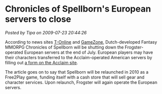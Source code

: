 # Chronicles of Spellborn's European servers to close

*Posted by Tipa on 2009-07-23 20:44:26*

According to news sites [T-Online](http://spiele.t-online.de/c/19/47/40/86/19474086.html) and [GameZone](http://www.gamezone.de/news_detail.asp?nid=75821), Dutch-developed Fantasy MMORPG Chronicles of Spellborn will be shutting down the Frogster-operated European servers at the end of July. European players may have their characters transferred to the Acclaim-operated American servers by filling out [a form on the Acclaim site](http://spellborn.acclaim.com).

The article goes on to say that Spellborn will be relaunched in 2010 as a Free2Play game, funding itself with a cash store that will sell gear and character services. Upon relaunch, Frogster will again operate the European servers.


